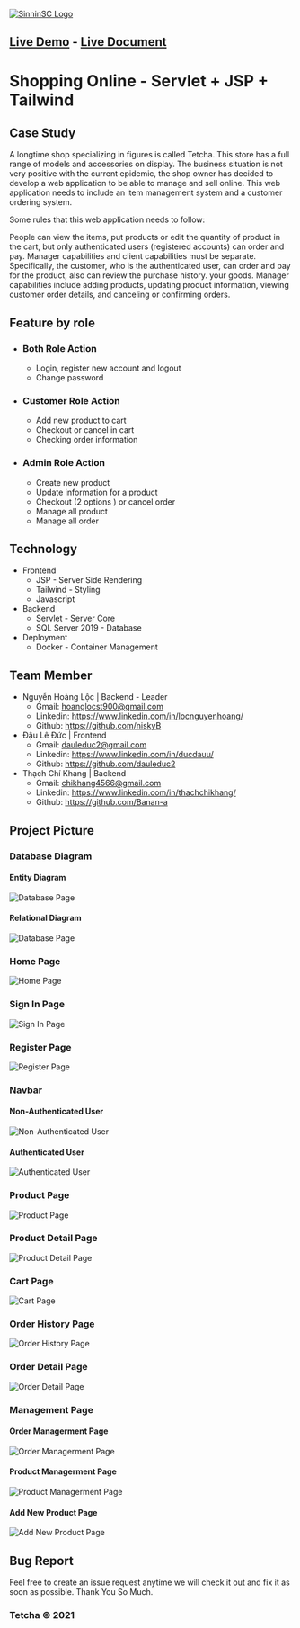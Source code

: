

[![SinninSC Logo](FigureShop\document\logo.png)]("")

## [Live Demo]() - [Live Document]()

# Shopping Online - Servlet + JSP + Tailwind

## Case Study

A longtime shop specializing in figures is called Tetcha. This store has a full range of models and accessories on display. The business situation is not very positive with the current epidemic, the shop owner has decided to develop a web application to be able to manage and sell online. This web application needs to include an item management system and a customer ordering system.

Some rules that this web application needs to follow:

People can view the items, put products or edit the quantity of product in the cart, but only authenticated users (registered accounts) can order and pay. Manager capabilities and client capabilities must be separate. Specifically, the customer, who is the authenticated user, can order and pay for the product, also can review the purchase history. your goods. Manager capabilities include adding products, updating product information, viewing customer order details, and canceling or confirming orders.

## Feature by role

- ### Both Role Action
     - Login, register new account and logout
     - Change password
- ### Customer Role Action
     - Add new product to cart
     - Checkout or cancel in cart
     - Checking order information
- ### Admin Role Action
     - Create new product
     - Update information for a product
     - Checkout (2 options ) or cancel order
     - Manage all product
     - Manage all order

## Technology

- Frontend
     - JSP - Server Side Rendering
     - Tailwind - Styling
     - Javascript
- Backend
     - Servlet - Server Core
     - SQL Server 2019 - Database
- Deployment
     - Docker - Container Management

## Team Member

- Nguyễn Hoàng Lộc | Backend - Leader
     - Gmail: hoanglocst900@gmail.com
     - Linkedin: https://www.linkedin.com/in/locnguyenhoang/
     - Github: https://github.com/niskyB
- Đậu Lê Đức | Frontend
     - Gmail: dauleduc2@gmail.com
     - Linkedin: https://www.linkedin.com/in/ducdauu/
     - Github: https://github.com/dauleduc2
- Thạch Chí Khang | Backend
     - Gmail: chikhang4566@gmail.com
     - Linkedin: https://www.linkedin.com/in/thachchikhang/
     - Github: https://github.com/Banan-a

## Project Picture

### Database Diagram

#### Entity Diagram

![Database Page](FigureShop\document\figureShop_Diagram.png)

#### Relational Diagram

![Database Page](FigureShop\document\database.png)

### Home Page

![Home Page](FigureShop\document\homePage.png)

### Sign In Page

![Sign In Page](FigureShop\document\signInPage.png)

### Register Page
![Register Page](FigureShop\document\registerPage.png)

### Navbar

#### Non-Authenticated User
![Non-Authenticated User](FigureShop\document\navbar_nonAuthenticatedUser.png)

#### Authenticated User
![Authenticated User](FigureShop\document\navbar_authenticatedUser.png)

### Product Page
![Product Page](FigureShop\document\productPage.png)

### Product Detail Page
![Product Detail Page](FigureShop\document\productDetailPage.png)

### Cart Page
![Cart Page](FigureShop\document\cartPage.png)

### Order History Page
![Order History Page](FigureShop\document\orderHistoryPage.png)

### Order Detail Page
![Order Detail Page](FigureShop\document\orderDetailPage.png)

### Management Page

#### Order Managerment Page
![Order Managerment Page](FigureShop\document\orderManagermentPage.png)

#### Product Managerment Page
![Product Managerment Page](FigureShop\document\productManagermentPage.png)

#### Add New Product Page
![Add New Product Page](FigureShop\document\addNewProductPage.png)

## Bug Report

Feel free to create an issue request anytime we will check it out and fix it as soon as possible. Thank You So Much.

### Tetcha © 2021